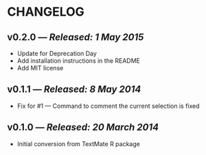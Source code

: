 # CHANGELOG

## **v0.2.0** &mdash; *Released: 1 May 2015*

* Update for Deprecation Day
* Add installation instructions in the README
* Add MIT license

## **v0.1.1** &mdash; *Released: 8 May 2014*

* Fix for #1 &mdash; Command to comment the current selection is fixed

## **v0.1.0** &mdash; *Released: 20 March 2014*

* Initial conversion from TextMate R package
